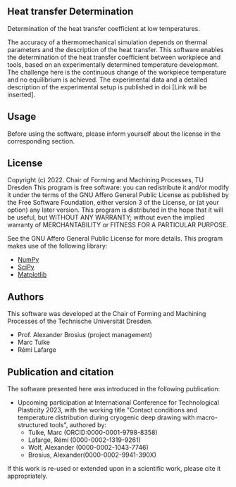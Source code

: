 ## Heat transfer Determination
Determination of the heat transfer coefficient at low temperatures.

The accuracy of a thermomechanical simulation depends on thermal parameters and the description of the heat transfer.
This software enables the determination of the heat transfer coefficient between workpiece and tools,
based on an experimentally determined temperature development. The challenge here is the continuous change of
the workpiece temperature and no equilibrium is achieved. The experimental data and a detailed description of
the experimental setup is published in doi [Link will be inserted].

## Usage
Before using the software, please inform yourself about the license in the corresponding section.

## License
Copyright (c) 2022. Chair of Forming and Machining Processes, TU Dresden
This program is free software: you can redistribute it and/or modify it under the terms of the GNU Affero General
Public License as published by the Free Software Foundation, either version 3 of the License, or (at your option) 
any later version. This program is distributed in the hope that it will be useful, but WITHOUT ANY WARRANTY; 
without even the implied warranty of MERCHANTABILITY or FITNESS FOR A PARTICULAR PURPOSE. 

See the GNU Affero General Public License for more details.
This program makes use of the following library:
- [NumPy](https://numpy.org/)
- [SciPy](https://scipy.org/)
- [Matplotlib](matplotlib.org/)


## Authors
This software was developed at the Chair of Forming and Machining Processes of the Technische Universität Dresden.

 - Prof. Alexander Brosius (project management) 
 - Marc Tulke 
 - Rémi Lafarge

## Publication and citation

The software presented here was introduced in the following publication:

- Upcoming participation at International Conference for Technological Plasticity 2023, with the working title "Contact conditions and temperature distribution during cryogenic deep drawing with macro-structured tools",
authored by:
  - Tulke, Marc (ORCID:0000-0001-9798-8358)
  - Lafarge, Rémi (0000-0002-1319-9261)
  - Wolf, Alexander (0000-0002-1043-7746)
  - Brosius, Alexander(0000-0002-9941-390X)

If this work is re-used or extended upon in a scientific work, please cite it appropriately.